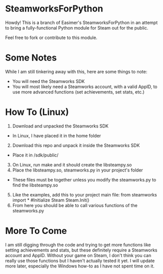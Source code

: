 # SteamworksForPython
Howdy!  This is a branch of Easimer's SteamworksForPython in an attempt to bring a fully-functional Python module for Steam out for the public.

Feel free to fork or contribute to this module.

# Some Notes
While I am still tinkering away with this, here are some things to note:

- You will need the Steamworks SDK
- You will most likely need a Steamworks account, with a valid AppID, to use more advanced functions (set achievements, set stats, etc.)

# How To (Linux)
1. Download and unpacked the Steamworks SDK
  - In Linux, I have placed it in the home folder
2. Download this repo and unpack it inside the Steamworks SDK
  - Place it in /sdk/public/
3. On Linux, run make and it should create the libsteampy.so
4. Place the libsteampy.so, steamworks.py in your project's folder
  - These files must be together unless you modify the steamworks.py to find the libsteampy.so
5. Like the examples, add this to your project main file:
  from steamworks import *
  #Initialize Steam
  Steam.Init()
6. From here you should be able to call various functions of the steamworks.py

# More To Come
I am still digging through the code and trying to get more functions like setting achievements and stats, but these definitely require a Steamworks account and AppID.  Without your game on Steam, I don't think you can really use those functions but I haven't actually tested it yet.  I will update more later, especially the Windows how-to as I have not spent time on it.
